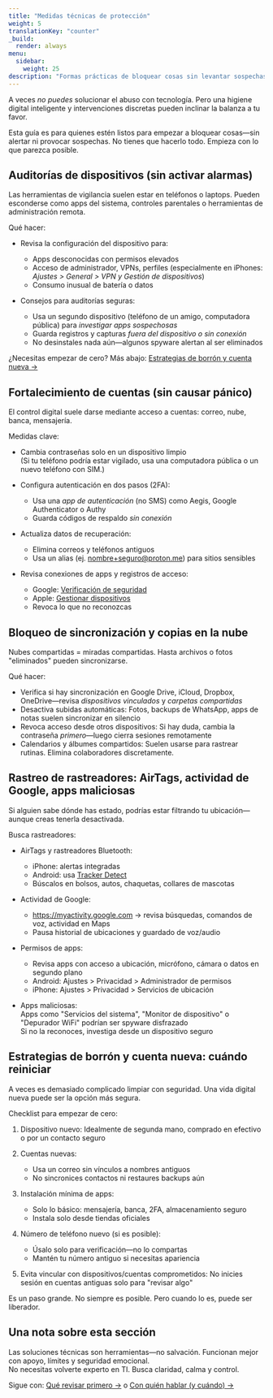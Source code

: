 ```yaml
---
title: "Medidas técnicas de protección"
weight: 5
translationKey: "counter"
_build:
  render: always
menu:
  sidebar:
    weight: 25
description: "Formas prácticas de bloquear cosas sin levantar sospechas."
---
```


A veces *no puedes* solucionar el abuso con tecnología. Pero una higiene digital inteligente y intervenciones discretas pueden inclinar la balanza a tu favor.

Esta guía es para quienes estén listos para empezar a bloquear cosas—sin alertar ni provocar sospechas. No tienes que hacerlo todo. Empieza con lo que parezca posible.

## Auditorías de dispositivos (sin activar alarmas)

Las herramientas de vigilancia suelen estar en teléfonos o laptops. Pueden esconderse como apps del sistema, controles parentales o herramientas de administración remota.

Qué hacer:

- Revisa la configuración del dispositivo para:
  - Apps desconocidas con permisos elevados  
  - Acceso de administrador, VPNs, perfiles (especialmente en iPhones: *Ajustes > General > VPN y Gestión de dispositivos*)  
  - Consumo inusual de batería o datos

- Consejos para auditorías seguras:
  - Usa un segundo dispositivo (teléfono de un amigo, computadora pública) para *investigar apps sospechosas*  
  - Guarda registros y capturas *fuera del dispositivo o sin conexión*  
  - No desinstales nada aún—algunos spyware alertan al ser eliminados

¿Necesitas empezar de cero? Más abajo: [Estrategias de borrón y cuenta nueva →](#estrategias-de-borrón-y-cuenta-nueva-cuándo-reiniciar)

## Fortalecimiento de cuentas (sin causar pánico)

El control digital suele darse mediante acceso a cuentas: correo, nube, banca, mensajería.

Medidas clave:

- Cambia contraseñas solo en un dispositivo limpio  
  (Si tu teléfono podría estar vigilado, usa una computadora pública o un nuevo teléfono con SIM.)

- Configura autenticación en dos pasos (2FA):  
  - Usa una *app de autenticación* (no SMS) como Aegis, Google Authenticator o Authy  
  - Guarda códigos de respaldo *sin conexión*

- Actualiza datos de recuperación:  
  - Elimina correos y teléfonos antiguos  
  - Usa un alias (ej. nombre+seguro@proton.me) para sitios sensibles

- Revisa conexiones de apps y registros de acceso:  
  - Google: [Verificación de seguridad](https://myaccount.google.com/security-checkup)  
  - Apple: [Gestionar dispositivos](https://support.apple.com/es-es/HT204074)  
  - Revoca lo que no reconozcas

## Bloqueo de sincronización y copias en la nube

Nubes compartidas = miradas compartidas. Hasta archivos o fotos "eliminados" pueden sincronizarse.

Qué hacer:

- Verifica si hay sincronización en Google Drive, iCloud, Dropbox, OneDrive—revisa *dispositivos vinculados* y *carpetas compartidas*
- Desactiva subidas automáticas: Fotos, backups de WhatsApp, apps de notas suelen sincronizar en silencio
- Revoca acceso desde otros dispositivos: Si hay duda, cambia la contraseña *primero*—luego cierra sesiones remotamente
- Calendarios y álbumes compartidos: Suelen usarse para rastrear rutinas. Elimina colaboradores discretamente.

## Rastreo de rastreadores: AirTags, actividad de Google, apps maliciosas

Si alguien sabe dónde has estado, podrías estar filtrando tu ubicación—aunque creas tenerla desactivada.

Busca rastreadores:

- AirTags y rastreadores Bluetooth:  
  - iPhone: alertas integradas  
  - Android: usa [Tracker Detect](https://play.google.com/store/apps/details?id=com.apple.trackerdetect)  
  - Búscalos en bolsos, autos, chaquetas, collares de mascotas

- Actividad de Google:
  - https://myactivity.google.com → revisa búsquedas, comandos de voz, actividad en Maps  
  - Pausa historial de ubicaciones y guardado de voz/audio

- Permisos de apps:
  - Revisa apps con acceso a ubicación, micrófono, cámara o datos en segundo plano  
  - Android: Ajustes > Privacidad > Administrador de permisos  
  - iPhone: Ajustes > Privacidad > Servicios de ubicación

- Apps maliciosas:  
  Apps como "Servicios del sistema", "Monitor de dispositivo" o "Depurador WiFi" podrían ser spyware disfrazado  
  Si no la reconoces, investiga desde un dispositivo seguro

## Estrategias de borrón y cuenta nueva: cuándo reiniciar

A veces es demasiado complicado limpiar con seguridad. Una vida digital nueva puede ser la opción más segura.

Checklist para empezar de cero:

1. Dispositivo nuevo: Idealmente de segunda mano, comprado en efectivo o por un contacto seguro

2. Cuentas nuevas:  
   - Usa un correo sin vínculos a nombres antiguos  
   - No sincronices contactos ni restaures backups aún

3. Instalación mínima de apps:  
   - Solo lo básico: mensajería, banca, 2FA, almacenamiento seguro  
   - Instala solo desde tiendas oficiales

4. Número de teléfono nuevo (si es posible):  
   - Úsalo solo para verificación—no lo compartas  
   - Mantén tu número antiguo si necesitas apariencia

5. Evita vincular con dispositivos/cuentas comprometidos: No inicies sesión en cuentas antiguas solo para "revisar algo"

Es un paso grande. No siempre es posible. Pero cuando lo es, puede ser liberador.

## Una nota sobre esta sección

Las soluciones técnicas son herramientas—no salvación. Funcionan mejor con apoyo, límites y seguridad emocional.  
No necesitas volverte experto en TI. Busca claridad, calma y control.

Sigue con: [Qué revisar primero →](/docs/take-back-power/what) o [Con quién hablar (y cuándo) →](/docs/take-back-power/who)
